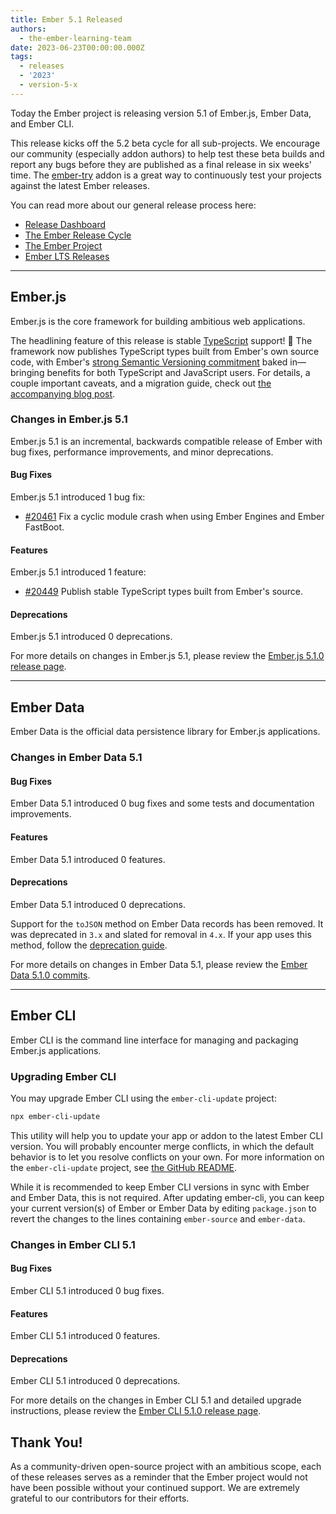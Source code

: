 ```yaml
---
title: Ember 5.1 Released
authors:
  - the-ember-learning-team
date: 2023-06-23T00:00:00.000Z
tags:
  - releases
  - '2023'
  - version-5-x
---
```


Today the Ember project is releasing version 5.1 of Ember.js, Ember Data, and Ember CLI.

This release kicks off the 5.2 beta cycle for all sub-projects. We encourage our community (especially addon authors) to help test these beta builds and report any bugs before they are published as a final release in six weeks' time. The [ember-try](https://github.com/ember-cli/ember-try) addon is a great way to continuously test your projects against the latest Ember releases.

You can read more about our general release process here:

- [Release Dashboard](http://emberjs.com/releases/)
- [The Ember Release Cycle](https://blog.emberjs.com/new-ember-release-process/)
- [The Ember Project](https://blog.emberjs.com/ember-project-at-2-0/)
- [Ember LTS Releases](https://blog.emberjs.com/announcing-embers-first-lts/)

---

## Ember.js

Ember.js is the core framework for building ambitious web applications.

The headlining feature of this release is stable [TypeScript](https://www.typescriptlang.org) support! 🎉 The framework now publishes TypeScript types built from Ember's own source code, with Ember's [strong Semantic Versioning commitment](https://emberjs.com/releases/) baked in—bringing benefits for both TypeScript and JavaScript users. For details, a couple important caveats, and a migration guide, check out [the accompanying blog post][stable-ember-types].

[stable-ember-types]: https://blog.emberjs.com/stable-typescript-types-in-ember-5-1

### Changes in Ember.js 5.1

Ember.js 5.1 is an incremental, backwards compatible release of Ember with bug fixes, performance improvements, and minor deprecations.

#### Bug Fixes

Ember.js 5.1 introduced 1 bug fix:

- [#20461](https://github.com/emberjs/ember.js/pull/20461) Fix a cyclic module crash when using Ember Engines and Ember FastBoot.

#### Features

Ember.js 5.1 introduced 1 feature:

- [#20449](https://github.com/emberjs/ember.js/pull/20449) Publish stable TypeScript types built from Ember's source.

#### Deprecations

Ember.js 5.1 introduced 0 deprecations.

<!-- Block end -->

For more details on changes in Ember.js 5.1, please review the [Ember.js 5.1.0 release page](https://github.com/emberjs/ember.js/releases/tag/v5.1.0).

---

## Ember Data

Ember Data is the official data persistence library for Ember.js applications.

### Changes in Ember Data 5.1

#### Bug Fixes

Ember Data 5.1 introduced 0 bug fixes and some tests and documentation improvements.

#### Features

Ember Data 5.1 introduced 0 features.

#### Deprecations

Ember Data 5.1 introduced 0 deprecations.

Support for the `toJSON` method on Ember Data records has been removed. It was deprecated in `3.x` and slated for removal in `4.x`.
If your app uses this method, follow the [deprecation guide](https://deprecations.emberjs.com/ember-data/v3.x/#toc_record-toJSON).

For more details on changes in Ember Data 5.1, please review the
[Ember Data 5.1.0 commits](https://github.com/emberjs/data/compare/v4.1.0...v5.1.0).

---

## Ember CLI

Ember CLI is the command line interface for managing and packaging Ember.js applications.

### Upgrading Ember CLI

You may upgrade Ember CLI using the `ember-cli-update` project:

```bash
npx ember-cli-update
```

This utility will help you to update your app or addon to the latest Ember CLI version. You will probably encounter merge conflicts, in which the default behavior is to let you resolve conflicts on your own. For more information on the `ember-cli-update` project, see [the GitHub README](https://github.com/ember-cli/ember-cli-update).

While it is recommended to keep Ember CLI versions in sync with Ember and Ember Data, this is not required. After updating ember-cli, you can keep your current version(s) of Ember or Ember Data by editing `package.json` to revert the changes to the lines containing `ember-source` and `ember-data`.

### Changes in Ember CLI 5.1

#### Bug Fixes

Ember CLI 5.1 introduced 0 bug fixes.

#### Features

Ember CLI 5.1 introduced 0 features.

#### Deprecations

Ember CLI 5.1 introduced 0 deprecations.

For more details on the changes in Ember CLI 5.1 and detailed upgrade
instructions, please review the [Ember CLI 5.1.0 release page](https://github.com/ember-cli/ember-cli/releases/tag/v5.1.0).

## Thank You!

As a community-driven open-source project with an ambitious scope, each of these releases serves as a reminder that the Ember project would not have been possible without your continued support. We are extremely grateful to our contributors for their efforts.
